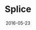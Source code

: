 ---
layout: site
title: "Splice"
date: 2016-05-23
categories: [community]
version: 4.0.1
major: 4
minor: 0
patch: 1
slug: splice
link: https://splice.com/
submitter: lpolepeddi
permalink: /sites/:slug
---